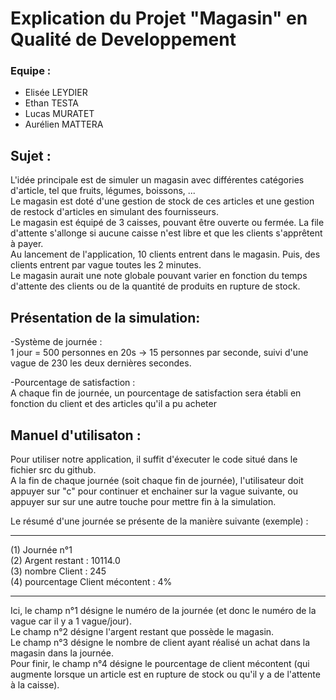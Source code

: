 # Explication du Projet "Magasin" en Qualité de Developpement

### Equipe :

- Elisée LEYDIER  
- Ethan TESTA  
- Lucas MURATET  
- Aurélien MATTERA  

## Sujet :  
L'idée principale est de simuler un magasin avec différentes catégories d'article, tel que fruits, légumes, boissons, ...  
Le magasin est doté d'une gestion de stock de ces articles et une gestion de restock d'articles en simulant des fournisseurs.  
Le magasin est équipé de 3 caisses, pouvant être ouverte ou fermée. La file d'attente s'allonge si aucune caisse n'est libre et que les clients s'apprêtent à payer.  
Au lancement de l'application, 10 clients entrent dans le magasin. Puis, des clients entrent par vague toutes les 2 minutes.  
Le magasin aurait une note globale pouvant varier en fonction du temps d'attente des clients ou  de la quantité de produits en rupture de stock.  

## Présentation de la simulation:

-Système de journée :  
1 jour = 500 personnes en 20s  -> 15 personnes par seconde, suivi d'une vague de 230 les deux dernières secondes.

-Pourcentage de satisfaction :  
A chaque fin de journée, un pourcentage de satisfaction sera établi en fonction du client et des articles qu'il a pu acheter

## Manuel d'utilisaton :  

Pour utiliser notre application, il suffit d'éxecuter le code situé dans le fichier src du github.  
A la fin de chaque journée (soit chaque fin de journée), l'utilisateur doit appuyer sur "c" pour continuer et enchainer sur la vague suivante, ou appuyer sur sur une autre touche pour mettre fin à la simulation.

Le résumé d'une journée se présente de la manière suivante (exemple) :  
***************************************  
(1) Journée n°1  
(2) Argent restant : 10114.0  
(3) nombre Client : 245  
(4) pourcentage Client mécontent : 4%  
*************************************** 
Ici, le champ n°1 désigne le numéro de la journée (et donc le numéro de la vague car il y a 1 vague/jour).  
Le champ n°2 désigne l'argent restant que possède le magasin.  
Le champ n°3 désigne le nombre de client ayant réalisé un achat dans la magasin dans la journée.  
Pour finir, le champ n°4 désigne le pourcentage de client mécontent (qui augmente lorsque un article est en rupture de stock ou qu'il y a de l'attente à la caisse).  
